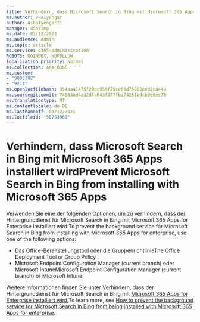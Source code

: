 ```yaml
---
title: Verhindern, dass Microsoft Search in Bing mit Microsoft 365 Apps installiert wird
ms.author: v-aiyengar
author: AshaIyengar21
manager: dansimp
ms.date: 03/12/2021
ms.audience: Admin
ms.topic: article
ms.service: o365-administration
ROBOTS: NOINDEX, NOFOLLOW
localization_priority: Normal
ms.collection: Adm_O365
ms.custom:
- "9005302"
- "9211"
ms.openlocfilehash: 354aa41475f20bc959f25ce66d75962eed2ca44a
ms.sourcegitcommit: 74663ad4a32dfa643f377fbd74151bdcb0e6ee75
ms.translationtype: MT
ms.contentlocale: de-DE
ms.lasthandoff: 03/12/2021
ms.locfileid: "50753969"
---
```

# <a name="prevent-microsoft-search-in-bing-from-installing-with-microsoft-365-apps"></a><span data-ttu-id="6ee1f-102">Verhindern, dass Microsoft Search in Bing mit Microsoft 365 Apps installiert wird</span><span class="sxs-lookup"><span data-stu-id="6ee1f-102">Prevent Microsoft Search in Bing from installing with Microsoft 365 Apps</span></span>

<span data-ttu-id="6ee1f-103">Verwenden Sie eine der folgenden Optionen, um zu verhindern, dass der Hintergrunddienst für Microsoft Search in Bing mit Microsoft 365 Apps for Enterprise installiert wird:</span><span class="sxs-lookup"><span data-stu-id="6ee1f-103">To prevent the background service for Microsoft Search in Bing from installing with Microsoft 365 Apps for enterprise, use one of the following options:</span></span>

- <span data-ttu-id="6ee1f-104">Das Office-Bereitstellungstool oder die Gruppenrichtlinie</span><span class="sxs-lookup"><span data-stu-id="6ee1f-104">The Office Deployment Tool or Group Policy</span></span>
- <span data-ttu-id="6ee1f-105">Microsoft Endpoint Configuration Manager (current branch) oder Microsoft Intune</span><span class="sxs-lookup"><span data-stu-id="6ee1f-105">Microsoft Endpoint Configuration Manager (current branch) or Microsoft Intune</span></span>

<span data-ttu-id="6ee1f-106">Weitere Informationen finden Sie unter Verhindern, dass der Hintergrunddienst für Microsoft Search in Bing mit [Microsoft 365 Apps for Enterprise installiert wird.](https://go.microsoft.com/fwlink/?linkid=2151946)</span><span class="sxs-lookup"><span data-stu-id="6ee1f-106">To learn more, see [How to prevent the background service for Microsoft Search in Bing from being installed with Microsoft 365 Apps for enterprise](https://go.microsoft.com/fwlink/?linkid=2151946).</span></span>
